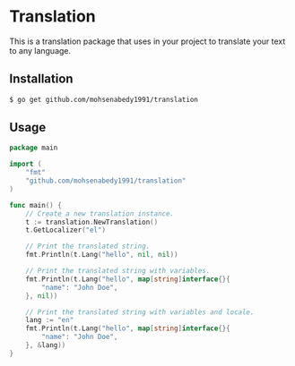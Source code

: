 Translation
===========

This is a translation package that uses in your project to translate your text to any language.

## Installation

```bash
$ go get github.com/mohsenabedy1991/translation
```

## Usage

```go
package main

import (
	"fmt"
	"github.com/mohsenabedy1991/translation"
)

func main() {
	// Create a new translation instance.
	t := translation.NewTranslation()
	t.GetLocalizer("el")

	// Print the translated string.
	fmt.Println(t.Lang("hello", nil, nil))

	// Print the translated string with variables.
	fmt.Println(t.Lang("hello", map[string]interface{}{
		"name": "John Doe",
	}, nil))

	// Print the translated string with variables and locale.
	lang := "en"
	fmt.Println(t.Lang("hello", map[string]interface{}{
		"name": "John Doe",
	}, &lang))
}
```
